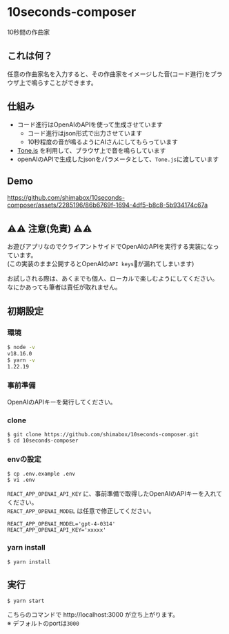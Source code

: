 # 10seconds-composer

10秒間の作曲家

## これは何？

任意の作曲家名を入力すると、その作曲家をイメージした音(コード進行)をブラウザ上で鳴らすことができます。

## 仕組み

- コード進行はOpenAIのAPIを使って生成させています
  - コード進行はjson形式で出力させています
  - 10秒程度の音が鳴るようにAIさんにしてもらっています
- [Tone.js](https://tonejs.github.io/ "Tone.js") を利用して、ブラウザ上で音を鳴らしています
- openAIのAPIで生成したjsonをパラメータとして、`Tone.js`に渡しています

## Demo

https://github.com/shimabox/10seconds-composer/assets/2285196/86b6769f-1694-4df5-b8c8-5b934174c67a

## :warning::warning: 注意(免責) :warning::warning:

お遊びアプリなのでクライアントサイドでOpenAIのAPIを実行する実装になっています。  
(この実装のまま公開するとOpenAIの`API keys`:key:が漏れてしまいます)  

お試しされる際は、あくまでも個人、ローカルで楽しむようにしてください。  
なにかあっても筆者は責任が取れません。

## 初期設定

### 環境

```sh
$ node -v
v18.16.0
$ yarn -v
1.22.19
```

### 事前準備

OpenAIのAPIキーを発行してください。

### clone

```
$ git clone https://github.com/shimabox/10seconds-composer.git
$ cd 10seconds-composer
```

### envの設定

```
$ cp .env.example .env
$ vi .env
```

`REACT_APP_OPENAI_API_KEY` に、事前準備で取得したOpenAIのAPIキーを入れてください。  
`REACT_APP_OPENAI_MODEL` は任意で修正してください。

```
REACT_APP_OPENAI_MODEL='gpt-4-0314'
REACT_APP_OPENAI_API_KEY='xxxxx'
```

### yarn install

```
$ yarn install
```

## 実行

```
$ yarn start
```

こちらのコマンドで http://localhost:3000 が立ち上がります。  
※ デフォルトのportは`3000`
